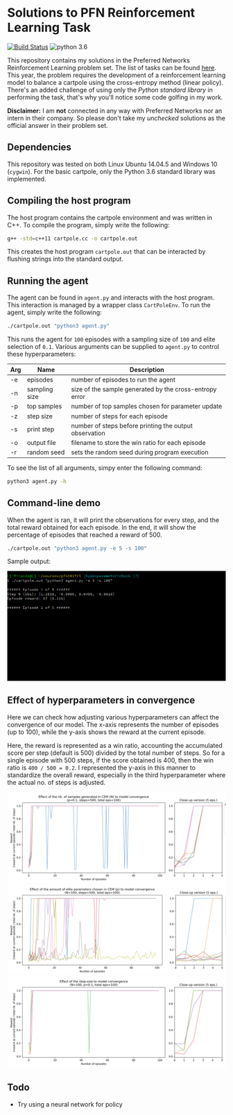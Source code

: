 # Solutions to PFN Reinforcement Learning Task

[![Build Status](https://travis-ci.org/ljvmiranda921/pfn-rl-practice.svg?branch=master)](https://travis-ci.org/ljvmiranda921/pfn-rl-practice)
![python 3.6](https://img.shields.io/badge/python-3.6-blue.svg)

This repository contains my solutions in the Preferred Networks Reinforcement
Learning problem set. The list of tasks can be found [here](https://github.com/pfnet/intern-coding-tasks/tree/master/2017/ml).
This year, the problem requires the development of a reinforcement learning
model to balance a cartpole using the cross-entropy method (linear policy).
There's an added challenge of using only the *Python standard library* in
performing the task, that's why you'll notice some code golfing in my work.

**Disclaimer:** I am **not** connected in any way with Preferred Networks
nor an intern in their company. So please don't take my *unchecked*
solutions as the official answer in their problem set.

## Dependencies

This repository was tested on both Linux Ubuntu 14.04.5 and Windows 10 (`cygwin`).
For the basic cartpole, only the Python 3.6 standard library was implemented.

## Compiling the host program

The host program contains the cartpole environment and was written in C++.
To compile the program, simply write the following:

```bash
g++ -std=c++11 cartpole.cc -o cartpole.out
```

This creates the host program `cartpole.out` that can be interacted by
flushing strings into the standard output.

## Running the agent

The agent can be found in `agent.py` and interacts with the host program.
This interaction is managed by a wrapper class `CartPoleEnv`. To run the
agent, simply write the following:

```bash
./cartpole.out "python3 agent.py"
```

This runs the agent for `100` episodes with a sampling size of `100` and
elite selection of `0.1`. Various arguments can be supplied to `agent.py`
to control these hyperparameters:

| Arg | Name          | Description                                                              |
|-----|---------------|--------------------------------------------------------------------------|
| -e  | episodes      | number of episodes to run the agent                                      |
| -n  | sampling size | size of the sample generated by the cross-entropy error                  |
| -p  | top samples   | number of top samples chosen for parameter update                        |
| -z  | step size     | number of steps for each episode                                         |
| -s  | print step    | number of steps before printing the output observation                   |
| -o  | output file   | filename to store the win ratio for each episode                         |
| -r  | random seed   | sets the random seed during program execution                            |

To see the list of all arguments, simpy enter the following command:

```bash
python3 agent.py -h
```

## Command-line demo

When the agent is ran, it will print the observations for every step, and the
total reward obtained for each episode. In the end, it will show the percentage
of episodes that reached a reward of 500.

```bash
./cartpole.out "python3 agent.py -e 5 -s 100"
```

Sample output:

![Sample output](./docs/pfn-demo.gif "Cartpole demo")

## Effect of hyperparameters in convergence

Here we can check how adjusting various hyperparameters can affect the
convergence of our model. The x-axis represents the number of episodes
(up to 100), while the y-axis shows the reward at the current episode.

Here, the reward is represented as a win ratio, accounting the accumulated
score per step (default is 500) divided by the total number of steps. So
for a single episode with 500 steps, if the score obtained is 400, then the
win ratio is `400 / 500 = 0.2`. I represented the y-axis in this manner to
standardize the overall reward, especially in the third hyperparameter where
the actual no. of steps is adjusted.

![Effect of sampling size](./docs/n_val_demo.png "Effect of sampling size")
![Effect of elite parameter selection](./docs/p_val_demo.png "Effect of elite parameter selection")
![Effect of step size](./docs/z_val_demo.png "Effect of step size")

## Todo

- Try using a neural network for policy